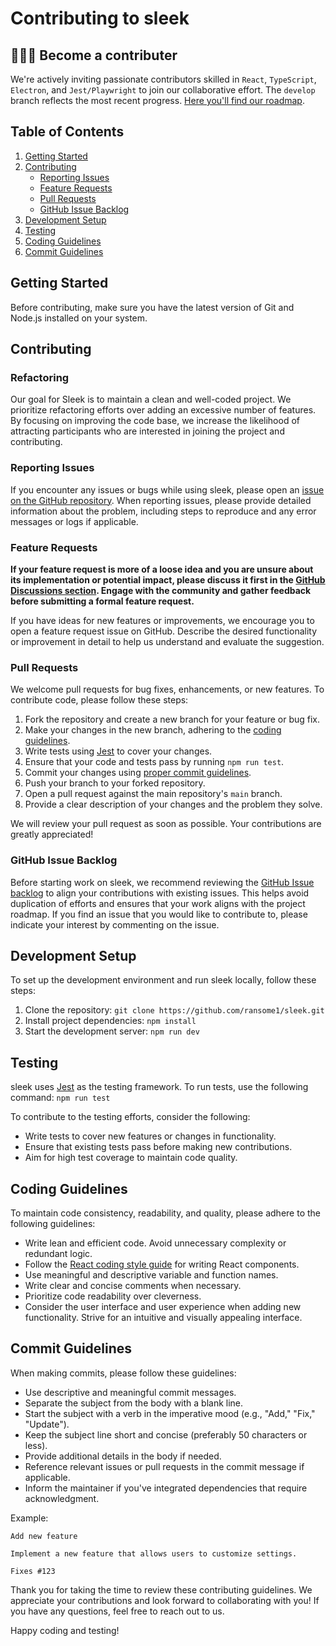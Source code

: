 # Contributing to sleek
## 👩🏾‍💻 Become a contributer
We're actively inviting passionate contributors skilled in `React`, `TypeScript`, `Electron`, and `Jest/Playwright` to join our collaborative effort. The `develop` branch reflects the most recent progress. [Here you'll find our roadmap](https://github.com/users/ransome1/projects/3).

## Table of Contents

1. [Getting Started](#getting-started)
2. [Contributing](#contributing)
    - [Reporting Issues](#reporting-issues)
    - [Feature Requests](#feature-requests)
    - [Pull Requests](#pull-requests)
    - [GitHub Issue Backlog](#github-issue-backlog)
3. [Development Setup](#development-setup)
4. [Testing](#testing)
5. [Coding Guidelines](#coding-guidelines)
6. [Commit Guidelines](#commit-guidelines)

## Getting Started

Before contributing, make sure you have the latest version of Git and Node.js installed on your system.

## Contributing

### Refactoring

Our goal for Sleek is to maintain a clean and well-coded project. We prioritize refactoring efforts over adding an excessive number of features. By focusing on improving the code base, we increase the likelihood of attracting participants who are interested in joining the project and contributing.

### Reporting Issues

If you encounter any issues or bugs while using sleek, please open an [issue on the GitHub repository](https://github.com/ransome1/sleek/issues). When reporting issues, please provide detailed information about the problem, including steps to reproduce and any error messages or logs if applicable.

### Feature Requests

**If your feature request is more of a loose idea and you are unsure about its implementation or potential impact, please discuss it first in the [GitHub Discussions section](https://github.com/ransome1/sleek/discussions). Engage with the community and gather feedback before submitting a formal feature request.**

If you have ideas for new features or improvements, we encourage you to open a feature request issue on GitHub. Describe the desired functionality or improvement in detail to help us understand and evaluate the suggestion.

### Pull Requests

We welcome pull requests for bug fixes, enhancements, or new features. To contribute code, please follow these steps:

1. Fork the repository and create a new branch for your feature or bug fix.
2. Make your changes in the new branch, adhering to the [coding guidelines](#coding-guidelines).
3. Write tests using [Jest](https://jestjs.io/) to cover your changes.
4. Ensure that your code and tests pass by running `npm run test`.
5. Commit your changes using [proper commit guidelines](#commit-guidelines).
6. Push your branch to your forked repository.
7. Open a pull request against the main repository's `main` branch.
8. Provide a clear description of your changes and the problem they solve.

We will review your pull request as soon as possible. Your contributions are greatly appreciated!

### GitHub Issue Backlog

Before starting work on sleek, we recommend reviewing the [GitHub Issue backlog](https://github.com/ransome1/sleek/issues) to align your contributions with existing issues. This helps avoid duplication of efforts and ensures that your work aligns with the project roadmap. If you find an issue that you would like to contribute to, please indicate your interest by commenting on the issue.

## Development Setup

To set up the development environment and run sleek locally, follow these steps:

1. Clone the repository: `git clone https://github.com/ransome1/sleek.git`
2. Install project dependencies: `npm install`
3. Start the development server: `npm run dev`

## Testing

sleek uses [Jest](https://jestjs.io/) as the testing framework. To run tests, use the following command: `npm run test`

To contribute to the testing efforts, consider the following:

- Write tests to cover new features or changes in functionality.
- Ensure that existing tests pass before making new contributions.
- Aim for high test coverage to maintain code quality.

## Coding Guidelines

To maintain code consistency, readability, and quality, please adhere to the following guidelines:

- Write lean and efficient code. Avoid unnecessary complexity or redundant logic.
- Follow the [React coding style guide](https://reactjs.org/docs/style-guide.html) for writing React components.
- Use meaningful and descriptive variable and function names.
- Write clear and concise comments when necessary.
- Prioritize code readability over cleverness.
- Consider the user interface and user experience when adding new functionality. Strive for an intuitive and visually appealing interface.

## Commit Guidelines

When making commits, please follow these guidelines:

- Use descriptive and meaningful commit messages.
- Separate the subject from the body with a blank line.
- Start the subject with a verb in the imperative mood (e.g., "Add," "Fix," "Update").
- Keep the subject line short and concise (preferably 50 characters or less).
- Provide additional details in the body if needed.
- Reference relevant issues or pull requests in the commit message if applicable.
- Inform the maintainer if you've integrated dependencies that require acknowledgment.

Example:
```
Add new feature

Implement a new feature that allows users to customize settings.

Fixes #123
```

Thank you for taking the time to review these contributing guidelines. We appreciate your contributions and look forward to collaborating with you! If you have any questions, feel free to reach out to us.

Happy coding and testing!